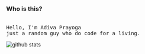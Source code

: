 ### Who is this?
<p align="left">
  <br>
  <samp>
    Hello, I'm Adiva Prayoga<br>
    just a random guy who do code for a living.<br>
  </samp>
  
  ![github stats](https://github-readme-stats.vercel.app/api?username=adivaprayoga&show_icons=true)
</p>
